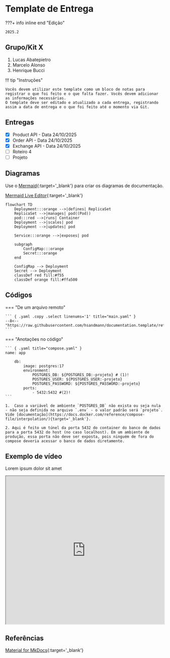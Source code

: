 # Template de Entrega

???+ info inline end "Edição"

    2025.2

## Grupo/Kit X

1. Lucas Abatepietro
1. Marcelo Alonso
1. Henrique Bucci

!!! tip "Instruções"

    Vocês devem utilizar este template como um bloco de notas para registrar o que foi feito e o que falta fazer. Vocês devem adicionar as informações necessárias.
    O template deve ser editado e atualizado a cada entrega, registrando assim a data de entrega e o que foi feito até o momento via Git.

## Entregas

- [x] Product API - Data 24/10/2025
- [x] Order API - Data 24/10/2025
- [x] Exchange API - Data 24/10/2025
- [ ] Roteiro 4
- [ ] Projeto

## Diagramas

Use o [Mermaid](https://mermaid.js.org/intro/){:target='\_blank'} para criar os diagramas de documentação.

[Mermaid Live Editor](https://mermaid.live/){:target='\_blank'}

```mermaid
flowchart TD
    Deployment:::orange -->|defines| ReplicaSet
    ReplicaSet -->|manages| pod((Pod))
    pod:::red -->|runs| Container
    Deployment -->|scales| pod
    Deployment -->|updates| pod

    Service:::orange -->|exposes| pod

    subgraph
        ConfigMap:::orange
        Secret:::orange
    end

    ConfigMap --> Deployment
    Secret --> Deployment
    classDef red fill:#f55
    classDef orange fill:#ffa500
```

## Códigos

=== "De um arquivo remoto"

    ``` { .yaml .copy .select linenums='1' title="main.yaml" }
    --8<-- "https://raw.githubusercontent.com/hsandmann/documentation.template/refs/heads/main/.github/workflows/main.yaml"
    ```

=== "Anotações no código"

    ``` { .yaml title="compose.yaml" }
    name: app

        db:
            image: postgres:17
            environment:
                POSTGRES_DB: ${POSTGRES_DB:-projeto} # (1)!
                POSTGRES_USER: ${POSTGRES_USER:-projeto}
                POSTGRES_PASSWORD: ${POSTGRES_PASSWORD:-projeto}
            ports:
                - 5432:5432 #(2)!
    ```

    1.  Caso a variável de ambiente `POSTGRES_DB` não exista ou seja nula - não seja definida no arquivo `.env` - o valor padrão será `projeto`. Vide [documentação](https://docs.docker.com/reference/compose-file/interpolation/){target='_blank'}.

    2. Aqui é feito um túnel da porta 5432 do container do banco de dados para a porta 5432 do host (no caso localhost). Em um ambiente de produção, essa porta não deve ser exposta, pois ninguém de fora do compose deveria acessar o banco de dados diretamente.

## Exemplo de vídeo

Lorem ipsum dolor sit amet

<iframe width="100%" height="470" src="https://www.youtube.com/embed/3574AYQml8w" allowfullscreen></iframe>

## Referências

[Material for MkDocs](https://squidfunk.github.io/mkdocs-material/reference/){:target='\_blank'}
